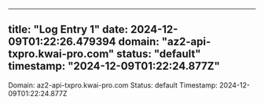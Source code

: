
---
title: "Log Entry 1"
date: 2024-12-09T01:22:26.479394
domain: "az2-api-txpro.kwai-pro.com"
status: "default"
timestamp: "2024-12-09T01:22:24.877Z"
---

Domain: az2-api-txpro.kwai-pro.com
Status: default
Timestamp: 2024-12-09T01:22:24.877Z
